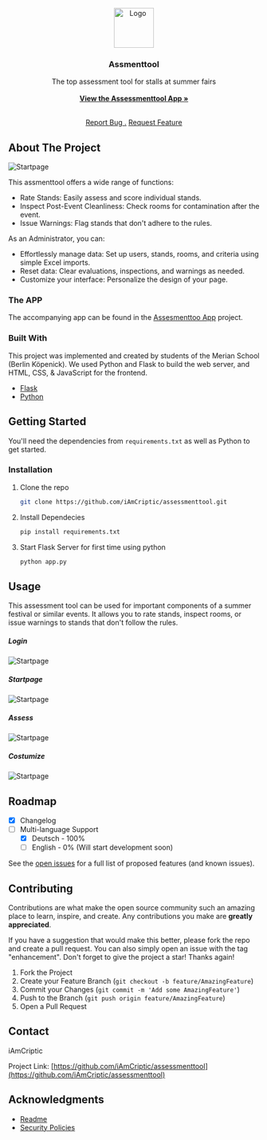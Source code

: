 
<br/>
<div align="center">
<a href="https://github.com/ShaanCoding/ReadME-Generator">
<img src="https://github.com/iAmCriptic/assessmenttool/blob/main/datas/logo.png?raw=true" alt="Logo" width="80" height="80">
</a>
<h3 align="center">Assmenttool</h3>
<p align="center">
The top assessment tool for stalls at summer fairs
<br/>
<br/>
<a href="https://github.com/iAmCriptic/assessmenttool_app/"><strong>View the Assessmenttool App »</strong></a>
<br/>
<br/>
  
<a href="https://github.com/iAmCriptic/assessmenttool/issues/new?template=bug_report.md">Report Bug .</a>
<a href="https://github.com/iAmCriptic/assessmenttool/issues/new?template=feature_request.md">Request Feature</a>
</p>
</div>

## About The Project

![Startpage ](https://github.com/iAmCriptic/assessmenttool/blob/main/datas/Tool_Showcase/Screenshot%202025-06-22%20180100.png?raw=true)

This assmenttool offers a wide range of functions:

- Rate Stands: Easily assess and score individual stands.
- Inspect Post-Event Cleanliness: Check rooms for contamination after the event.
- Issue Warnings: Flag stands that don't adhere to the rules.


As an Administrator, you can:

- Effortlessly manage data: Set up users, stands, rooms, and criteria using simple Excel imports.
- Reset data: Clear evaluations, inspections, and warnings as needed.
- Customize your interface: Personalize the design of your page.



### The APP
The accompanying app can be found in the  [Assesmenttoo App](https://github.com/iAmCriptic/assessmenttool_app) project.
### Built With

This project was implemented and created by students of the Merian School (Berlin Köpenick). We used Python and Flask to build the web server, and HTML, CSS, & JavaScript for the frontend.

- [Flask](https://flask.palletsprojects.com/en/stable/)
- [Python](https://www.python.org/)
## Getting Started

You'll need the dependencies from   ```requirements.txt``` as well as Python to get started.
### Installation


1. Clone the repo
   ```sh
   git clone https://github.com/iAmCriptic/assessmenttool.git
   ```
3. Install Dependecies
   ```sh
   pip install requirements.txt
   ```
4. Start Flask Server for first time using python
   ```sh
   python app.py
   ```
## Usage

This assessment tool can be used for important components of a summer festival or similar events. It allows you to rate stands, inspect rooms, or issue warnings to stands that don't follow the rules.

##### Login
![Startpage ](https://github.com/iAmCriptic/assessmenttool/blob/main/datas/Tool_Showcase/Screenshot%202025-06-22%20180020.png?raw=true)

##### Startpage
![Startpage ](https://github.com/iAmCriptic/assessmenttool/blob/main/datas/Tool_Showcase/Screenshot%202025-06-22%20180044.png?raw=true)

##### Assess 
![Startpage ](https://github.com/iAmCriptic/assessmenttool/blob/main/datas/Tool_Showcase/Screenshot%202025-06-22%20180127.png?raw=true)

##### Costumize
 ![Startpage ](https://github.com/iAmCriptic/assessmenttool/blob/main/datas/Tool_Showcase/Screenshot%202025-06-22%20180118.png?raw=true)
## Roadmap

- [x] Changelog
- [ ] Multi-language Support
  - [x] Deutsch - 100%
  - [ ] English - 0% (Will start development soon)

See the [open issues](https://github.com/iAmCriptic/assessmenttool/issues) for a full list of proposed features (and known issues).
## Contributing

Contributions are what make the open source community such an amazing place to learn, inspire, and create. Any contributions you make are **greatly appreciated**.

If you have a suggestion that would make this better, please fork the repo and create a pull request. You can also simply open an issue with the tag "enhancement".
Don't forget to give the project a star! Thanks again!

1. Fork the Project
2. Create your Feature Branch (`git checkout -b feature/AmazingFeature`)
3. Commit your Changes (`git commit -m 'Add some AmazingFeature'`)
4. Push to the Branch (`git push origin feature/AmazingFeature`)
5. Open a Pull Request
## Contact

iAmCriptic

Project Link: [https://github.com/iAmCriptic/assessmenttool](https://github.com/iAmCriptic/assessmenttool)
## Acknowledgments
- [Readme](https://github.com/iAmCriptic/assessmenttool?tab=readme-ov-file)
- [Security Policies](https://github.com/iAmCriptic/assessmenttool?tab=security-ov-file)
